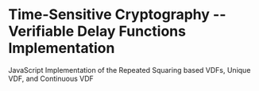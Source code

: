 # Time-Sensitive Cryptography -- Verifiable Delay Functions Implementation
JavaScript Implementation of the Repeated Squaring based VDFs, Unique VDF, and Continuous VDF 
